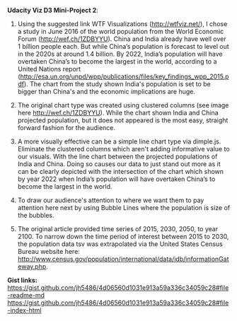**Udacity Viz D3 Mini-Project 2**:

1. Using the suggested link WTF Visualizations (http://wtfviz.net/), I chose a study in June 2016 of the world population from the World Economic Forum (http://wef.ch/1ZDBYYU). China and India already have well over 1 billion people each. But while China’s population is forecast to level out in the 2020s at around 1.4 billion. By 2022, India’s population will have overtaken China’s to become the largest in the world, according to a United Nations report (http://esa.un.org/unpd/wpp/publications/files/key_findings_wpp_2015.pdf). The chart from the study shown India's population is set to be bigger than China's and the economic implications are huge.

2. The original chart type was created using clustered columns (see image here http://wef.ch/1ZDBYYU). While the chart shown India and China projected population, but it does not appeared is the most easy, straight forward fashion for the audience.

3. A more visually effective can be a simple line chart type via dimple.js. Eliminate the clustered columns which aren't adding informative value to our visuals. With the line chart between the projected populations of India and China. Doing so causes our data to just stand out more as it can be clearly depicted with the intersection of the chart which shown by year 2022 when India’s population will have overtaken China’s to become the largest in the world.

4. To draw our audience's attention to where we want them to pay attention here next by using Bubble Lines where the population is size of the bubbles.  

5. The original article provided time series of 2015, 2030, 2050, to year 2100.  To narrow down the time period of interest between 2015 to 2030, the population data tsv was extrapolated via the United States Census Bureau website here: http://www.census.gov/population/international/data/idb/informationGateway.php.

**Gist links:**
https://gist.github.com/jh5486/4d06560d1031e913a59a336c34059c28#file-readme-md
https://gist.github.com/jh5486/4d06560d1031e913a59a336c34059c28#file-index-html
